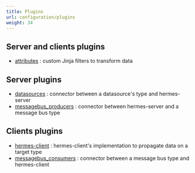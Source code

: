 ```yaml
---
title: Plugins
url: configuration/plugins
weight: 34
---
```


## Server and clients plugins

- [attributes](attributes) : custom Jinja filters to transform data

## Server plugins

- [datasources](datasources) : connector between a datasource's type and hermes-server
- [messagebus_producers](messagebus_producers) : connector between hermes-server and a message bus type

## Clients plugins

- [hermes-client](hermes-client) : hermes-client's implementation to propagate data on a target type
- [messagebus_consumers](messagebus_consumers)  : connector between a message bus type and hermes-client
